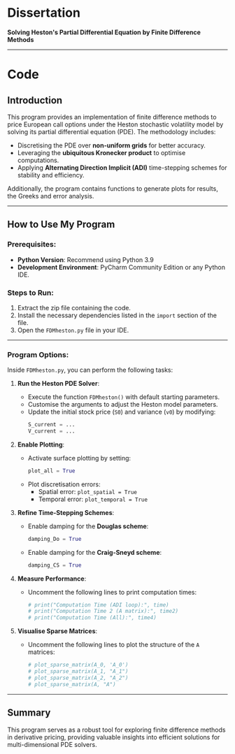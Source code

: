 # Dissertation

**Solving Heston's Partial Differential Equation by Finite Difference Methods**

---

# Code

## Introduction

This program provides an implementation of finite difference methods to price European call options under the Heston stochastic volatility model by solving its partial differential equation (PDE). The methodology includes:

- Discretising the PDE over **non-uniform grids** for better accuracy.
- Leveraging the **ubiquitous Kronecker product** to optimise computations.
- Applying **Alternating Direction Implicit (ADI)** time-stepping schemes for stability and efficiency.

Additionally, the program contains functions to generate plots for results, the Greeks and error analysis.

---

## How to Use My Program

### Prerequisites:
- **Python Version**: Recommend using Python 3.9
- **Development Environment**: PyCharm Community Edition or any Python IDE.

### Steps to Run:
1. Extract the zip file containing the code.
2. Install the necessary dependencies listed in the `import` section of the file.
3. Open the `FDMheston.py` file in your IDE.

---

### Program Options:
Inside `FDMheston.py`, you can perform the following tasks:

1. **Run the Heston PDE Solver**:
   - Execute the function `FDMheston()` with default starting parameters.
   - Customise the arguments to adjust the Heston model parameters.
   - Update the initial stock price (`S0`) and variance (`v0`) by modifying:
     ```python
     S_current = ...
     V_current = ...
     ```

2. **Enable Plotting**:
   - Activate surface plotting by setting:
     ```python
     plot_all = True
     ```
   - Plot discretisation errors:
     - Spatial error: `plot_spatial = True`
     - Temporal error: `plot_temporal = True`

3. **Refine Time-Stepping Schemes**:
   - Enable damping for the **Douglas scheme**:
     ```python
     damping_Do = True
     ```
   - Enable damping for the **Craig-Sneyd scheme**:
     ```python
     damping_CS = True
     ```

4. **Measure Performance**:
   - Uncomment the following lines to print computation times:
     ```python
     # print("Computation Time (ADI loop):", time)
     # print("Computation Time 2 (A matrix):", time2)
     # print("Computation Time (All):", time4)
     ```

5. **Visualise Sparse Matrices**:
   - Uncomment the following lines to plot the structure of the `A` matrices:
     ```python
     # plot_sparse_matrix(A_0, 'A_0')
     # plot_sparse_matrix(A_1, "A_1")
     # plot_sparse_matrix(A_2, "A_2")
     # plot_sparse_matrix(A, "A")
     ```

---

## Summary

This program serves as a robust tool for exploring finite difference methods in derivative pricing, providing valuable insights into efficient solutions for multi-dimensional PDE solvers.
